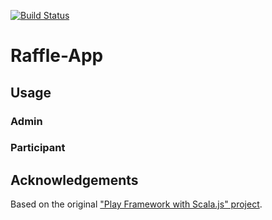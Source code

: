 [![Build Status](https://travis-ci.org/sebnozzi/raffleapp.svg?branch=master)](https://travis-ci.org/sebnozzi/raffleapp)

# Raffle-App

## Usage

### Admin

### Participant

## Acknowledgements

Based on the original ["Play Framework with Scala.js" project](https://github.com/vmunier/play-with-scalajs-example).
